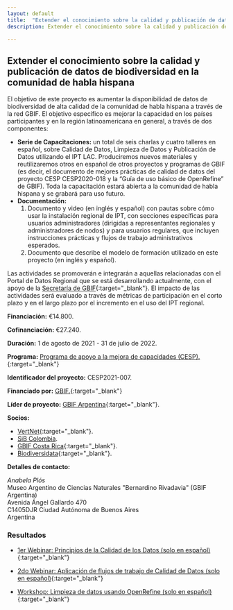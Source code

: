 ```yaml
---
layout: default
title:  "Extender el conocimiento sobre la calidad y publicación de datos de biodiversidad en la comunidad de habla hispana"
description: Extender el conocimiento sobre la calidad y publicación de datos

---
```

## Extender el conocimiento sobre la calidad y publicación de datos de biodiversidad en la comunidad de habla hispana

El objetivo de este proyecto es aumentar la disponibilidad de datos de biodiversidad de alta calidad de la comunidad de habla hispana a través de la red GBIF. El objetivo específico es mejorar la capacidad en los países participantes y en la región latinoamericana en general, a través de dos componentes:  

* **Serie de Capacitaciones:** un total de seis charlas y cuatro talleres en español, sobre Calidad de Datos, Limpieza de Datos y Publicación de Datos utilizando el IPT LAC. Produciremos nuevos materiales y reutilizaremos otros en español de otros proyectos y programas de GBIF (es decir, el documento de mejores prácticas de calidad de datos del proyecto CESP CESP2020-018 y la “Guía de uso básico de OpenRefine” de GBIF). Toda la capacitación estará abierta a la comunidad de habla hispana y se grabará para uso futuro.
* **Documentación:**
    1.  Documento y video (en inglés y español) con pautas sobre cómo usar la instalación regional de IPT, con secciones específicas para usuarios administradores (dirigidas a representantes regionales y administradores de nodos) y para usuarios regulares, que incluyen instrucciones prácticas y flujos de trabajo administrativos esperados.
    2.  Documento que describe el modelo de formación utilizado en este proyecto (en inglés y español). 

Las actividades se promoverán e integrarán a aquellas relacionadas con el Portal de Datos Regional que se está desarrollando actualmente, con el apoyo de la [Secretaría de GBIF](<https://dev.gbif.org/hosted-portals.html>){:target="_blank"}. El impacto de las actividades será evaluado a través de métricas de participación en el corto plazo y en el largo plazo por el incremento en el uso del IPT regional.  

**Financiación:** €14.800.

**Cofinanciación:** €27.240.

**Duración:** 1 de agosto de 2021 - 31 de julio de 2022.

**Programa:** [Programa de apoyo a la mejora de capacidades (CESP).](https://www.gbif.org/programme/82219){:target="_blank"}

**Identificador del proyecto:** CESP2021-007.

**Financiado por:** [GBIF.](http://www.gbif.org/){:target="_blank"}


**Líder de proyecto:** [GBIF Argentina](http://www.sndb.mincyt.gob.ar/){:target="_blank"}.

**Socios:**

* [VertNet](http://vertnet.org/index.html){:target="_blank"}.
* [SiB Colombia](https://biodiversidad.co/).
* [GBIF Costa Rica](http://biodiversidad.go.cr/){:target="_blank"}.
* [Biodiversidata](https://biodiversidata.org/en/){:target="_blank"}.

**Detalles de contacto:**

*Anabela Plós*  
Museo Argentino de Ciencias Naturales "Bernardino Rivadavia" (GBIF Argentina)  
Avenida Ángel Gallardo 470  
C1405DJR Ciudad Autónoma de Buenos Aires  
Argentina

### Resultados

- [1er Webinar: Principios de la Calidad de los Datos (solo en español)](https://www.gbif.org/event/cde27b-e7a8-4e6d-8de1-4348219/1st-webinar-principles-of-data-quality-in-spanish-only){:target="_blank"}

- [2do Webinar: Aplicación de flujos de trabajo de Calidad de Datos (solo en español)](https://www.gbif.org/event/7c6dQdRugnlobJfFJeLBnI/2nd-webinar-application-of-data-quality-workflows-in-spanish-only){:target="_blank"}

- [Workshop: Limpieza de datos usando OpenRefine (solo en español)](https://www.gbif.org/event/34f971-f429-41a3-b1da-0bb281b/workshop-data-cleaning-using-openrefine-in-spanish-only){:target="_blank"}
